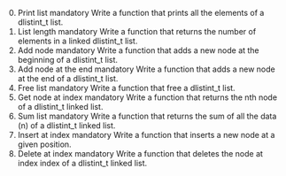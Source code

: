0. Print list mandatory
Write a function that prints all the elements of a dlistint_t list.
1. List length mandatory
Write a function that returns the number of elements in a linked dlistint_t list.
2. Add node mandatory
Write a function that adds a new node at the beginning of a dlistint_t list.
3. Add node at the end mandatory
Write a function that adds a new node at the end of a dlistint_t list.
4. Free list mandatory
Write a function that free a dlistint_t list.
5. Get node at index mandatory
Write a function that returns the nth node of a dlistint_t linked list.
6. Sum list mandatory
Write a function that returns the sum of all the data (n) of a dlistint_t linked list.
7. Insert at index mandatory
Write a function that inserts a new node at a given position.
8. Delete at index mandatory
Write a function that deletes the node at index index of a dlistint_t linked list.
